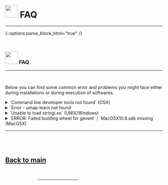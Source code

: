 # <img border="0" src="https://www.svgrepo.com/show/83019/faq-button.svg" width="40" height="40"> FAQ

***

{::options parse_block_html="true" /}

<style>
h1, .h1, h2, .h2, h3, .h3, h4, .h4 { margin-top: 50px }
p.caption {font-size: 0.9em;font-style: italic;color: grey;margin-right: 10%;margin-left: 10%;text-align: justify}
</style>

### <img border="0" src="https://www.svgrepo.com/show/83019/faq-button.svg" width="40" height="40"> FAQ
***

<br/>

Below you can find some common error and problems you might face either during installations or during execution of softwares.


<details>
  <summary markdown="span">`Command line developer tools not found` (OSX)</summary>

  If you don't yet have Mac OSX command line developer tools, please install it using:

  ```
  xcode-select --install
  ```

</details>


<details>
  <summary markdown="span">`Error - umap-learn not found`</summary>

  If your R does not find the correct python version, it will complain that `umap-learn` is not installed and ask you to install it. Here are some tips on how to find the correct python version that was installed in the conda environment.

  <br/>

  **Try selecting the correct conda env in R**

  In this example the conda environment is named `scRNAseq2021`.
  ```
  library(reticulate)
  reticulate::use_conda("scRNAseq2021")
  ```

  Then check what python you have in R:
  ```
  reticulate::py_config()
  # should read at top:
  python:         /Users/asbj/miniconda3/envs/scRNAseq2021/bin/python
  ```

  If that still is not right, you may have an `r-reticulate` python installation as well and need to perform the steps below.

  <br/>

  **Restart R and select python version**

  OBS! Before doing anything else you need to select python version.

  First, find out what path you have to your conda python (in TERMINAL):
  ```
  which python
  /Users/asbj/miniconda3/envs/scRNAseq2021/bin/python
  ```

  Then in R (after restarting):
  ```
  reticulate::use_python("/Users/asbj/miniconda3/envs/scRNAseq2021/bin/python", required=T)
  ```

  Then check again with `py_config` if correct version of python is used:
  ```
  reticulate::py_config()
  ```

  If you have the correct version now, you should be able to run UMAP without issues.

</details>

<details>
  <summary markdown="span">`Unable to load stringi.so` (UNIX/Windows)</summary>

  You can install stringi in R using:

  ```
  install.packages('stringi')
  ```

</details>


<details>
  <summary markdown="span">`ERROR: Failed building wheel for gevent` / `MacOSX10.9.sdk missing` (MacOSX)</summary>

  This is a problem with the MacOSX compiler, in which conda is unable to find it.

  ```
  #Download MacOSX10.9.sdk from Github
  curl -o MacOSX10.9.sdk.tar.gz "https://github-production-release-asset-2e65be.s3.amazonaws.com/13597203/f0123b00-34ab-11ea-84b1-27ccc324f983?X-Amz-Algorithm=AWS4-HMAC-SHA256&X-Amz-Credential=AKIAIWNJYAX4CSVEH53A%2F20210122%2Fus-east-1%2Fs3%2Faws4_request&X-Amz-Date=20210122T065821Z&X-Amz-Expires=300&X-Amz-Signature=e11864967b0c9a1e1ba1121dbadd35bb3129ae1cd87bdf07b1a9965c731ae129&X-Amz-SignedHeaders=host&actor_id=22674952&key_id=0&repo_id=13597203&response-content-disposition=attachment%3B%20filename%3DMacOSX10.9.sdk.tar.xz&response-content-type=application%2Foctet-stream"

  #extract
  sudo tar -xzf MacOSX10.9.sdk.tar.xz

  #copy
  sudo cp -r MacOSX10.9.sdk /opt/

  #give executable permissions
  sudo chmod -R a+rX /opt

  #Link the path where conda looks to where the file is
  ln -s /Applications/Xcode.app/Contents/Developer/Platforms/MacOSX.platform/Developer/SDKs/MacOSX.sdk /opt/MacOSX10.9.sdk
  ```

</details>


***

<br/>

## [Back to main](README.md)

<span style="color:white">As a last resource in case you are having installation issues, please try following these [<span style="color:white">docker_instructions</span>](docker_instructions.md)</span>
